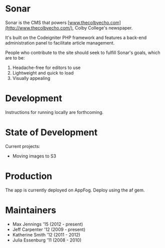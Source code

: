 Sonar
=====

Sonar is the CMS that powers [www.thecolbyecho.com](http://www.thecolbyecho.com/), Colby College's newspaper.

It's built on the Codeigniter PHP framework and features a back-end administration panel to facilitate article management.

People who contribute to the site should seek to fulfill Sonar's goals, which are to be:

1. Headache-free for editors to use
2. Lightweight and quick to load
3. Visually appealing

Development
===========

Instructions for running locally are forthcoming.

State of Development
====================

Current projects:

- Moving images to S3

Production
==========

The app is currently deployed on AppFog. Deploy using the af gem.

Maintainers
===========

- Max Jennings '15 (2012 - present)
- Jeff Carpenter '12 (2009 - present)
- Katherine Smith '12 (2011 - 2012)
- Julia Essenburg '11 (2008 - 2010)
